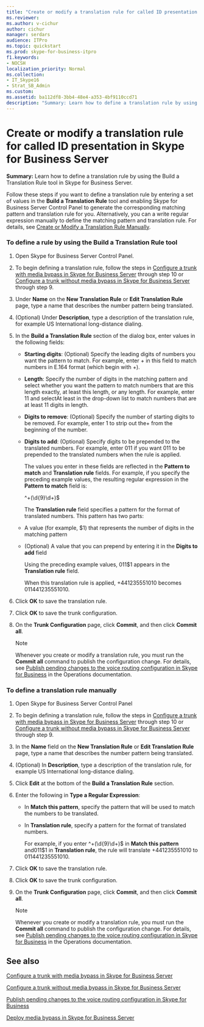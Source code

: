 ```yaml
---
title: "Create or modify a translation rule for called ID presentation in Skype for Business Server"
ms.reviewer: 
ms.author: v-cichur
author: cichur
manager: serdars
audience: ITPro
ms.topic: quickstart
ms.prod: skype-for-business-itpro
f1.keywords:
- NOCSH
localization_priority: Normal
ms.collection:
- IT_Skype16
- Strat_SB_Admin
ms.custom:
ms.assetid: ba112df8-3bb4-48e4-a353-4bf9110ccd71
description: "Summary: Learn how to define a translation rule by using the Build a Translation Rule tool in Skype for Business Server."
---
```


# Create or modify a translation rule for called ID presentation in Skype for Business Server

**Summary:** Learn how to define a translation rule by using the Build a Translation Rule tool in Skype for Business Server.

Follow these steps if you want to define a translation rule by entering a set of values in the **Build a Translation Rule** tool and enabling Skype for Business Server Control Panel to generate the corresponding matching pattern and translation rule for you. Alternatively, you can a write regular expression manually to define the matching pattern and translation rule. For details, see [Create or Modify a Translation Rule Manually](/previous-versions/office/lync-server-2013/lync-server-2013-create-or-modify-a-translation-rule-manually).

### To define a rule by using the Build a Translation Rule tool

1. Open Skype for Business Server Control Panel.

2. To begin defining a translation rule, follow the steps in [Configure a trunk with media bypass in Skype for Business Server](configure-trunk-with-media-bypass.md) through step 10 or [Configure a trunk without media bypass in Skype for Business Server](configure-trunk-without-media-bypass.md) through step 9.

3. Under **Name** on the **New Translation Rule** or **Edit Translation Rule** page, type a name that describes the number pattern being translated.

4. (Optional) Under **Description**, type a description of the translation rule, for example US International long-distance dialing.

5. In the **Build a Translation Rule** section of the dialog box, enter values in the following fields:

   - **Starting digits**: (Optional) Specify the leading digits of numbers you want the pattern to match. For example, enter + in this field to match numbers in E.164 format (which begin with +).

   - **Length**: Specify the number of digits in the matching pattern and select whether you want the pattern to match numbers that are this length exactly, at least this length, or any length. For example, enter 11 and selectAt least in the drop-down list to match numbers that are at least 11 digits in length.

   - **Digits to remove**: (Optional) Specify the number of starting digits to be removed. For example, enter 1 to strip out the+ from the beginning of the number.

   - **Digits to add**: (Optional) Specify digits to be prepended to the translated numbers. For example, enter 011 if you want 011 to be prepended to the translated numbers when the rule is applied.

     The values you enter in these fields are reflected in the **Pattern to match** and **Translation rule** fields. For example, if you specify the preceding example values, the resulting regular expression in the **Pattern to match** field is:

     ^\+(\d{9}\d+)$

     The **Translation rule** field specifies a pattern for the format of translated numbers. This pattern has two parts:

   - A value (for example, $1) that represents the number of digits in the matching pattern

   - (Optional) A value that you can prepend by entering it in the **Digits to add** field

     Using the preceding example values, 011$1 appears in the **Translation rule** field.

     When this translation rule is applied, +441235551010 becomes 011441235551010.

6. Click **OK** to save the translation rule.

7. Click **OK** to save the trunk configuration.

8. On the **Trunk Configuration** page, click **Commit**, and then click **Commit all**.

   > [!NOTE]
   > Whenever you create or modify a translation rule, you must run the **Commit all** command to publish the configuration change. For details, see [Publish pending changes to the voice routing configuration in Skype for Business](voice-route-config-changes.md) in the Operations documentation.

### To define a translation rule manually

1. Open Skype for Business Server Control Panel

2. To begin defining a translation rule, follow the steps in [Configure a trunk with media bypass in Skype for Business Server](configure-trunk-with-media-bypass.md) through step 10 or [Configure a trunk without media bypass in Skype for Business Server](configure-trunk-without-media-bypass.md) through step 9.

3. In the **Name** field on the **New Translation Rule** or **Edit Translation Rule** page, type a name that describes the number pattern being translated.

4. (Optional) In **Description**, type a description of the translation rule, for example US International long-distance dialing.

5. Click **Edit** at the bottom of the **Build a Translation Rule** section.

6. Enter the following in **Type a Regular Expression**:

   - In **Match this pattern**, specify the pattern that will be used to match the numbers to be translated.

   - In **Translation rule**, specify a pattern for the format of translated numbers.

     For example, if you enter ^\+(\d{9}\d+)$ in **Match this pattern** and011$1 in **Translation rule**, the rule will translate +441235551010 to 011441235551010.

7. Click **OK** to save the translation rule.

8. Click **OK** to save the trunk configuration.

9. On the **Trunk Configuration** page, click **Commit**, and then click **Commit all**.

    > [!NOTE]
    > Whenever you create or modify a translation rule, you must run the **Commit all** command to publish the configuration change. For details, see [Publish pending changes to the voice routing configuration in Skype for Business](voice-route-config-changes.md) in the Operations documentation.

## See also

[Configure a trunk with media bypass in Skype for Business Server](configure-trunk-with-media-bypass.md)

[Configure a trunk without media bypass in Skype for Business Server](configure-trunk-without-media-bypass.md)

[Publish pending changes to the voice routing configuration in Skype for Business](voice-route-config-changes.md)

[Deploy media bypass in Skype for Business Server](deploy-media-bypass.md)